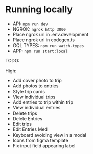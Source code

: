 # Running locally

- API: `npm run dev`
- NGROK: `ngrok http 3000`
- Place ngrok url in .env.development
- Place ngrok url in codegen.ts
- GQL TYPES: `npm run watch-types`
- APP: `npm run start:local`



TODO: 

High:
  - Add cover photo to trip
  - Add photos to entries
  - Style trip cards
  - View individual trips
  - Add entries to trip within trip
  - View individual entries
  - Delete trips
  - Delete Entries
  - Edit trips
  - Edit Entries
Med
  - Keyboard avoiding view in a modal
  - Icons from figma template
  - Fix input field appearing label